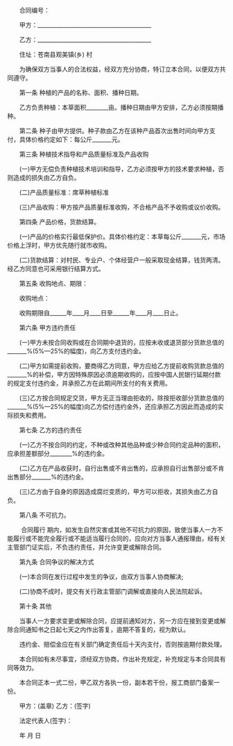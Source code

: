 
 　　合同编号：
 
 　　甲方：_________________________________________
 
 　　乙方：_________________________________________
 
 　　住址：苍南县观美镇(乡) 村
 
 　　为确保双方当事人的合法权益，经双方充分协商，特订立本合同，以便双方共同遵守。
 
 　　第一条 种植的产品的名称、面积、播种日期。
 
 　　乙方负责种植：本草面积________亩。播种日期由甲方安排，乙方必须按期播种。
 
 　　第二条 种子由甲方提供。种子款由乙方在该种产品首次出售时间向甲方支付，具体价格约定如下：每公斤_______元。
 
 　　第三条 种植技术指导和产品质量标准及产品收购
 
 　　(一)甲方无偿负责种植技术培训和指导，乙方必须按甲方的技术要求种植，否则造成的损失由乙方自负。
 
 　　(二)产品质量标准：席草种植标准
 
 　　(三)产品收购：甲方按产品质量标准收购，不合格产品不予收购或议价收购。
 
 　　第四条 产品价格，货款结算。
 
 　　(一)产品的价格实行最低保护价。具体价格约定：本草每公斤_______元，市场价格上浮时，甲方优先随行就市收购。
 
 　　(二)货款结算：对村民、专业户、个体经营户一般采取现金结算，钱货两清。经乙方同意也可采用银行结算方式。
 
 　　第五条 收购地点、期限：
 
 　　收购地点：
 
 　　收购期限自______年____月____日至______年____月____日止。
 
 　　第六条 甲方违约责任
 
 　　(一)甲方未按合同收购或在合同期中退货的，应按未收或退货部分货款总值的_______%(5%—25%的幅度)，向乙方支付违约金。
 
 　　(二)甲方如需提前收购，要商得乙方同意，甲方应给乙方提前收购货款总值的_______%的补偿，甲方因特殊原因必须逾期收购的，应按中国人民银行延期付款的规定支付违约金，并承担乙方在此期间所支付的有关费用。
 
 　　(三)乙方按合同规定交货，甲方无正当理由拒收的，除按拒收部分货款总值的_______%(5%—25%的幅度)向乙方偿付违约金外，还应承担乙方因此而造成的实际损失和费用。
 
 　　第七条 乙方的违约责任
 
 　　(一)乙方不按合同的约定，不种或改种其他品种或少种合同约定品种的面积，应承担差额部分________%的违约金。
 
 　　(二)乙方在产品收获时，自行出售或不肯出售的，应承担自行出售部分或不肯出售部分_______%的违约金。
 
 　　(三)乙方由于自身的原因造成腐烂变质的，甲方可以拒收，其损失由乙方自负。
 
 　　第八条 不可抗力。
 
 　　
合同履行
期内，如发生自然灾害或其他不可抗力的原因，致使当事人一方不能履行或不能完全履行或不能适当履行合同的，应向对方当事人通报理由，经有关主管部门证实后，不负违约责任，并允许变更或解除合同。
 
 　　第九条 合同争议的解决方式
 
 　　(一)本合同在发行过程中发生的争议，由双方当事人协商解决;
 
 　　(二)协商不成时，提交有关行政主管部门调解或直接向人民法院起诉。
 
 　　第十条 其他
 
 　　当事人一方要求变更或解除合同，应提前通知对方，另一方应在接到变更或解除合同通知书之日起七天之内作出答复，逾期不答复的，视为默认。
 
 　　违约金、赔偿金应在有关部门确定责任后十天内支付，否则按逾期付款处理。
 
 　　本合同如有未尽事宜，须经双方协商，作出补充规定，补充规定与本合同具有同等效力。
 
 　　本合同正本一式二份，甲乙双方各执一份，副本若干份，报工商部门备案一份。
 
 　　甲方：(盖章) 乙方：(签字)
 
 　　法定代表人(签字)：
 
 　　年 月 日
 
 

 
 
 
 
 
  


  
 

  


  


  
 
 
 
 

